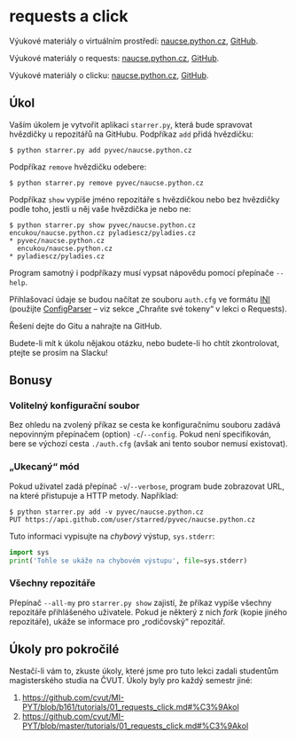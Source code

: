 requests a click
================

Výukové materiály o virtuálním prostředí:
[naucse.python.cz](http://naucse.python.cz/2018/pyknihovny-jaro/fast-track/install/),
[GitHub](https://github.com/pyvec/naucse.python.cz/tree/master/lessons/fast-track/install/).

Výukové materiály o requests:
[naucse.python.cz](http://naucse.python.cz/2017/pyknihovny-jaro/intro/requests/),
[GitHub](https://github.com/pyvec/naucse.python.cz/tree/master/lessons/intro/requests).

Výukové materiály o clicku:
[naucse.python.cz](http://naucse.python.cz/2017/pyknihovny-jaro/intro/click/),
[GitHub](https://github.com/pyvec/naucse.python.cz/tree/master/lessons/intro/click).

Úkol
----

Vaším úkolem je vytvořit aplikaci `starrer.py`, která bude spravovat hvězdičky
u repozitářů na GitHubu.
Podpříkaz `add` přidá hvězdičku:

```console
$ python starrer.py add pyvec/naucse.python.cz
```

Podpříkaz `remove` hvězdičku odebere:

```console
$ python starrer.py remove pyvec/naucse.python.cz
```

Podpříkaz `show` vypíše jméno repozitáře s hvězdičkou nebo bez hvězdičky podle
toho, jestli u něj vaše hvězdička je nebo ne:

```console
$ python starrer.py show pyvec/naucse.python.cz encukou/naucse.python.cz pyladiescz/pyladies.cz
* pyvec/naucse.python.cz
  encukou/naucse.python.cz
* pyladiescz/pyladies.cz
```

Program samotný i podpříkazy musí vypsat nápovědu pomocí přepínače `--help`.

Přihlašovací údaje se budou načítat ze souboru `auth.cfg` ve formátu
[INI](https://en.wikipedia.org/wiki/INI_file)
(použijte [ConfigParser](https://docs.python.org/3/library/configparser.html) –
viz sekce „Chraňte své tokeny“ v lekci o Requests).

Řešení dejte do Gitu a nahrajte na GitHub.

Budete-li mít k úkolu nějakou otázku, nebo budete-li ho chtít zkontrolovat,
ptejte se prosím na Slacku!


## Bonusy

### Volitelný konfigurační soubor

Bez ohledu na zvolený příkaz se cesta ke konfiguračnímu souboru zadává
nepovinným přepínačem (option) `-c`/`--config`. Pokud není specifikován,
bere se výchozí cesta `./auth.cfg` (avšak ani tento soubor nemusí existovat).

### „Ukecaný“ mód

Pokud uživatel zadá přepínač `-v`/`--verbose`, program bude zobrazovat
URL, na které přistupuje a HTTP metody. Například:

```console
$ python starrer.py add -v pyvec/naucse.python.cz
PUT https://api.github.com/user/starred/pyvec/naucse.python.cz
```

Tuto informaci vypisujte na *chybový* výstup, `sys.stderr`:

```python
import sys
print('Tohle se ukáže na chybovém výstupu', file=sys.stderr)
```

### Všechny repozitáře

Přepínač `--all-my` pro `starrer.py show` zajistí, že příkaz vypíše všechny
repozitáře přihlášeného uživatele.
Pokud je některý z nich *fork* (kopie jiného repozitáře), ukáže se informace
pro „rodičovský“ repozitář.


## Úkoly pro pokročilé

Nestačí-li vám to, zkuste úkoly, které jsme pro tuto lekci zadali studentům
magisterského studia na ČVUT.
Úkoly byly pro každý semestr jiné:

1. https://github.com/cvut/MI-PYT/blob/b161/tutorials/01_requests_click.md#%C3%9Akol
2. https://github.com/cvut/MI-PYT/blob/master/tutorials/01_requests_click.md#%C3%9Akol
